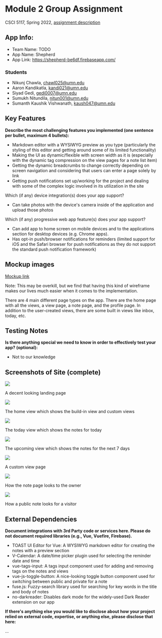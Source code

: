 # Module 2 Group Assignment

CSCI 5117, Spring 2022, [assignment description](https://canvas.umn.edu/courses/291031/pages/project-2)

## App Info:

* Team Name: TODO
* App Name: Shepherd
* App Link: <https://shepherd-be6df.firebaseapp.com/>

### Students

* Nikunj Chawla, chawl025@umn.edu
* Aaron Kandikatla, kandi021@umn.edu
* Siyad Gedi, gedi0007@umn.edu
* Sumukh Nitundila, nitun001@umn.edu
* Sumanth Kaushik Vishwanath, kaush047@umn.edu


## Key Features

**Describe the most challenging features you implemented
(one sentence per bullet, maximum 4 bullets):**

* Markdown editor with a WYSIWYG preview as you type (particularly the styling of this editor and getting around some of its limited functionality)
* Making the UI as dynamic/flexible with screen width as it is (especially with the dynamic tag compression on the view pages for a note list item)
* Getting the dynamic breadcrumbs to change correctly depending on screen navigation and considering that users can enter a page solely by link
* Getting push notifications set up/working for the project and dealing with some of the complex logic involved in its utilization in the site


Which (if any) device integration(s) does your app support?

* Can take photos with the device's camera inside of the application and upload those photos

Which (if any) progressive web app feature(s) does your app support?

* Can add app to home screen on mobile devices and to the applications section for desktop devices (e.g. Chrome apps).
* Has opt-in push/browser notifications for reminders (limited support for iOS and the Safari browser for push notifications as they do not support the standard push notification framework)


## Mockup images

[Mockup link](https://framer.com/share/e62s7ty8lgHFULH6mc95/Oam6VvjgK)

Note: This may be overkill, but we find that having this kind of wireframe makes our lives much easier when it comes to the implementation.

There are 4 main different page types on the app. There are the home page with all the views, a view page, a note page, and the profile page. In addition to the user-created views, there are some built in views like inbox, today, etc.


## Testing Notes

**Is there anything special we need to know in order to effectively test your app? (optional):**

* Not to our knowledge



## Screenshots of Site (complete)

![](https://user-images.githubusercontent.com/26149148/166230865-f4cc294e-50b7-4261-bb18-9b3b5abd2bb6.png)

A decent looking landing page

![](https://user-images.githubusercontent.com/26149148/166230913-eeb96a57-694f-4b6a-9299-126b0913eac9.png)

The home view which shows the build-in view and custom views

![](https://user-images.githubusercontent.com/26149148/166231059-ed7337d2-6046-4e5b-b7ba-ce22767f0d6f.png)

The today view which shows the notes for today

![](https://user-images.githubusercontent.com/26149148/166231199-4deef086-5659-447a-9080-1d0e00399cec.png)

The upcoming view which shows the notes for the next 7 days

![](https://user-images.githubusercontent.com/26149148/166231274-192d97ac-ebbc-4e9d-ae35-933d735a39ea.png)

A custom view page

![](https://user-images.githubusercontent.com/26149148/166231320-98ed31b8-e0e4-4901-a123-2c095c179f13.png)

How the note page looks to the owner

![](https://user-images.githubusercontent.com/26149148/166231383-b621b152-9760-4f73-b2cb-b59273d3f434.png)

How a public note looks for a visitor

## External Dependencies

**Document integrations with 3rd Party code or services here.
Please do not document required libraries (e.g., Vue, Vuefire, Firebase).**

* TOAST UI Editor for Vue: A WYSIWYG markdown editor for creating the notes with a preview section
* V-Calendar: A date/time picker plugin used for selecting the reminder date and time
* vue-tags-input: A tags input component used for adding and removing tags on the notes and views
* vue-js-toggle-button: A nice-looking toggle button component used for switching between public and private for a note
* fuse.js: Fuzzy-search library used for searching for key words in the title and body of notes
* no-darkreader: Disables dark mode for the widely-used Dark Reader extension on our app

**If there's anything else you would like to disclose about how your project
relied on external code, expertise, or anything else, please disclose that
here:**

...
